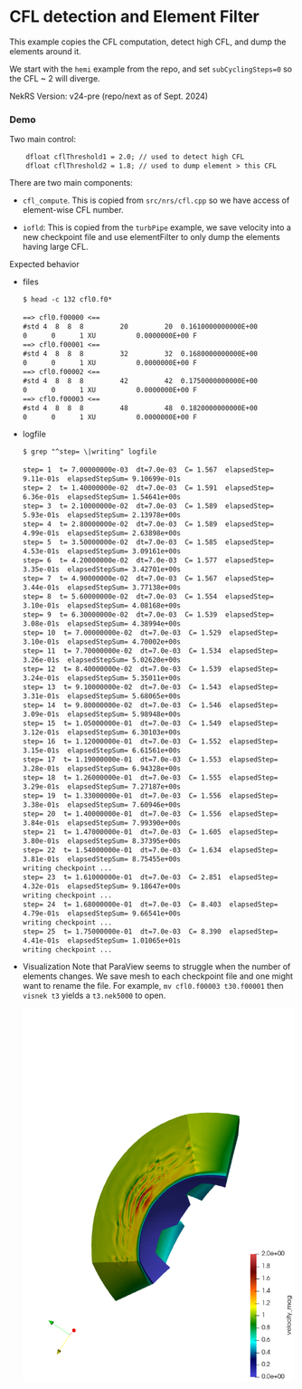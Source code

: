 # CFL detection and Element Filter
This example copies the CFL computation, detect high CFL, and dump the elements
around it.

We start with the `hemi` example from the repo, and set `subCyclingSteps=0` so
the CFL ~ 2 will diverge. 

NekRS Version: v24-pre (repo/next as of Sept. 2024)

### Demo

Two main control:
```
    dfloat cflThreshold1 = 2.0; // used to detect high CFL
    dfloat cflThreshold2 = 1.8; // used to dump element > this CFL
```

There are two main components:
- `cfl_compute`. This is copied from `src/nrs/cfl.cpp` so we have access of
    element-wise CFL number. 

- `iofld`: This is copied from the `turbPipe` example, we save velocity into a new checkpoint
    file and use elementFilter to only dump the elements having large CFL.


Expected behavior

- files
  ```
  $ head -c 132 cfl0.f0*

  ==> cfl0.f00000 <==
  #std 4  8  8  8         20         20  0.1610000000000E+00         0      0      1 XU          0.0000000E+00 F                      
  ==> cfl0.f00001 <==
  #std 4  8  8  8         32         32  0.1680000000000E+00         0      0      1 XU          0.0000000E+00 F                      
  ==> cfl0.f00002 <==
  #std 4  8  8  8         42         42  0.1750000000000E+00         0      0      1 XU          0.0000000E+00 F                      
  ==> cfl0.f00003 <==
  #std 4  8  8  8         48         48  0.1820000000000E+00         0      0      1 XU          0.0000000E+00 F 
  ```

- logfile
  ```
  $ grep "^step= \|writing" logfile 

  step= 1  t= 7.00000000e-03  dt=7.0e-03  C= 1.567  elapsedStep= 9.11e-01s  elapsedStepSum= 9.10699e-01s
  step= 2  t= 1.40000000e-02  dt=7.0e-03  C= 1.591  elapsedStep= 6.36e-01s  elapsedStepSum= 1.54641e+00s
  step= 3  t= 2.10000000e-02  dt=7.0e-03  C= 1.589  elapsedStep= 5.93e-01s  elapsedStepSum= 2.13978e+00s
  step= 4  t= 2.80000000e-02  dt=7.0e-03  C= 1.589  elapsedStep= 4.99e-01s  elapsedStepSum= 2.63898e+00s
  step= 5  t= 3.50000000e-02  dt=7.0e-03  C= 1.585  elapsedStep= 4.53e-01s  elapsedStepSum= 3.09161e+00s
  step= 6  t= 4.20000000e-02  dt=7.0e-03  C= 1.577  elapsedStep= 3.35e-01s  elapsedStepSum= 3.42701e+00s
  step= 7  t= 4.90000000e-02  dt=7.0e-03  C= 1.567  elapsedStep= 3.44e-01s  elapsedStepSum= 3.77138e+00s
  step= 8  t= 5.60000000e-02  dt=7.0e-03  C= 1.554  elapsedStep= 3.10e-01s  elapsedStepSum= 4.08168e+00s
  step= 9  t= 6.30000000e-02  dt=7.0e-03  C= 1.539  elapsedStep= 3.08e-01s  elapsedStepSum= 4.38994e+00s
  step= 10  t= 7.00000000e-02  dt=7.0e-03  C= 1.529  elapsedStep= 3.10e-01s  elapsedStepSum= 4.70002e+00s
  step= 11  t= 7.70000000e-02  dt=7.0e-03  C= 1.534  elapsedStep= 3.26e-01s  elapsedStepSum= 5.02620e+00s
  step= 12  t= 8.40000000e-02  dt=7.0e-03  C= 1.539  elapsedStep= 3.24e-01s  elapsedStepSum= 5.35011e+00s
  step= 13  t= 9.10000000e-02  dt=7.0e-03  C= 1.543  elapsedStep= 3.31e-01s  elapsedStepSum= 5.68065e+00s
  step= 14  t= 9.80000000e-02  dt=7.0e-03  C= 1.546  elapsedStep= 3.09e-01s  elapsedStepSum= 5.98948e+00s
  step= 15  t= 1.05000000e-01  dt=7.0e-03  C= 1.549  elapsedStep= 3.12e-01s  elapsedStepSum= 6.30103e+00s
  step= 16  t= 1.12000000e-01  dt=7.0e-03  C= 1.552  elapsedStep= 3.15e-01s  elapsedStepSum= 6.61561e+00s
  step= 17  t= 1.19000000e-01  dt=7.0e-03  C= 1.553  elapsedStep= 3.28e-01s  elapsedStepSum= 6.94328e+00s
  step= 18  t= 1.26000000e-01  dt=7.0e-03  C= 1.555  elapsedStep= 3.29e-01s  elapsedStepSum= 7.27187e+00s
  step= 19  t= 1.33000000e-01  dt=7.0e-03  C= 1.556  elapsedStep= 3.38e-01s  elapsedStepSum= 7.60946e+00s
  step= 20  t= 1.40000000e-01  dt=7.0e-03  C= 1.556  elapsedStep= 3.84e-01s  elapsedStepSum= 7.99390e+00s
  step= 21  t= 1.47000000e-01  dt=7.0e-03  C= 1.605  elapsedStep= 3.80e-01s  elapsedStepSum= 8.37395e+00s
  step= 22  t= 1.54000000e-01  dt=7.0e-03  C= 1.634  elapsedStep= 3.81e-01s  elapsedStepSum= 8.75455e+00s
  writing checkpoint ...
  step= 23  t= 1.61000000e-01  dt=7.0e-03  C= 2.851  elapsedStep= 4.32e-01s  elapsedStepSum= 9.18647e+00s
  writing checkpoint ...
  step= 24  t= 1.68000000e-01  dt=7.0e-03  C= 8.403  elapsedStep= 4.79e-01s  elapsedStepSum= 9.66541e+00s
  writing checkpoint ...
  step= 25  t= 1.75000000e-01  dt=7.0e-03  C= 8.390  elapsedStep= 4.41e-01s  elapsedStepSum= 1.01065e+01s
  writing checkpoint ...
  ```

- Visualization
  Note that ParaView seems to struggle when the number of elements changes.
  We save mesh to each checkpoint file and one might want to rename the file.
  For example, `mv cfl0.f00003 t30.f00001` then `visnek t3` yields a `t3.nek5000`
  to open. 

  ![](t3.png)
